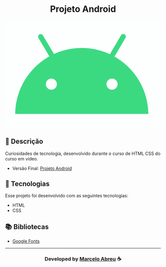 <h1 align="center">
  Projeto Android
</h1>
<div align="center">
<img src="imagens/Android.gif">
</div>

## 📝 Descrição 
 Curiosidades de tecnologia, desenvolvido durante o curso de HTML CSS do curso em vídeo.

- Versão Final: [Projeto Android](https://marcelo-abreeu.github.io/Projeto-Android/)

## 🚀 Tecnologias

Esse projeto foi desenvolvido com as seguintes tecnologias:

- HTML
- CSS

## 📚 Bibliotecas

- [Google Fonts](https://fonts.google.com/)

-----

  <h3 align="center"> Developed by <a href="#">Marcelo Abreu</a> ☕</h3>
  
